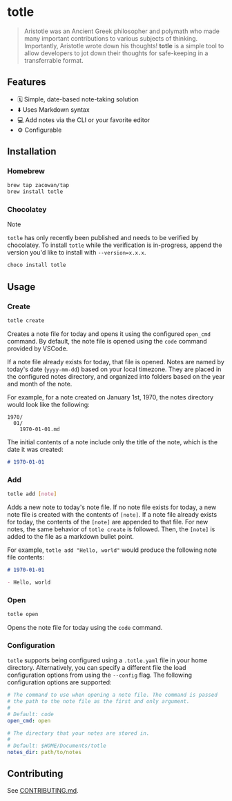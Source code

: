 # totle

> Aristotle was an Ancient Greek philosopher and polymath who made many important contributions to various subjects of thinking. Importantly, Aristotle wrote down his thoughts! **totle** is a simple tool to allow developers to jot down their thoughts for safe-keeping in a transferrable format.

## Features

- 🗓️ Simple, date-based note-taking solution
- ⬇️ Uses Markdown syntax
- 💻 Add notes via the CLI or your favorite editor
- ⚙️ Configurable

## Installation

### Homebrew

```sh
brew tap zacowan/tap
brew install totle
```

### Chocolatey

<!-- prettier-ignore-start -->
> [!NOTE]
> `totle` has only recently been published and needs to be verified by chocolatey. To install `totle` while the verification is in-progress, append the version you'd like to install with `--version=x.x.x`.
<!-- prettier-ignore-end -->

```sh
choco install totle
```

## Usage

### Create

```sh
totle create
```

Creates a note file for today and opens it using the configured `open_cmd` command. By default, the note file is opened using the `code` command provided by VSCode.

If a note file already exists for today, that file is opened. Notes are named by today's date (`yyyy-mm-dd`) based on your local timezone. They are placed in the configured notes directory, and organized into folders based on the year and month of the note.

For example, for a note created on January 1st, 1970, the notes directory would look like the following:

```
1970/
  01/
    1970-01-01.md
```

The initial contents of a note include only the title of the note, which is the date it was created:

```md
# 1970-01-01
```

### Add

```sh
totle add [note]
```

Adds a new note to today's note file. If no note file exists for today, a new note file is created with the contents of `[note]`. If a note file already exists for today, the contents of the `[note]` are appended to that file. For new notes, the same behavior of `totle create` is followed. Then, the `[note]` is added to the file as a markdown bullet point.

For example, `totle add "Hello, world"` would produce the following note file contents:

```md
# 1970-01-01

- Hello, world
```

### Open

```sh
totle open
```

Opens the note file for today using the `code` command.

### Configuration

`totle` supports being configured using a `.totle.yaml` file in your home directory. Alternatively, you can specify a different file the load configuration options from using the `--config` flag. The following configuration options are supported:

```yaml
# The command to use when opening a note file. The command is passed
# the path to the note file as the first and only argument.
#
# Default: code
open_cmd: open

# The directory that your notes are stored in.
#
# Default: $HOME/Documents/totle
notes_dir: path/to/notes
```

## Contributing

See [CONTRIBUTING.md](./CONTRIBUTING.md).
